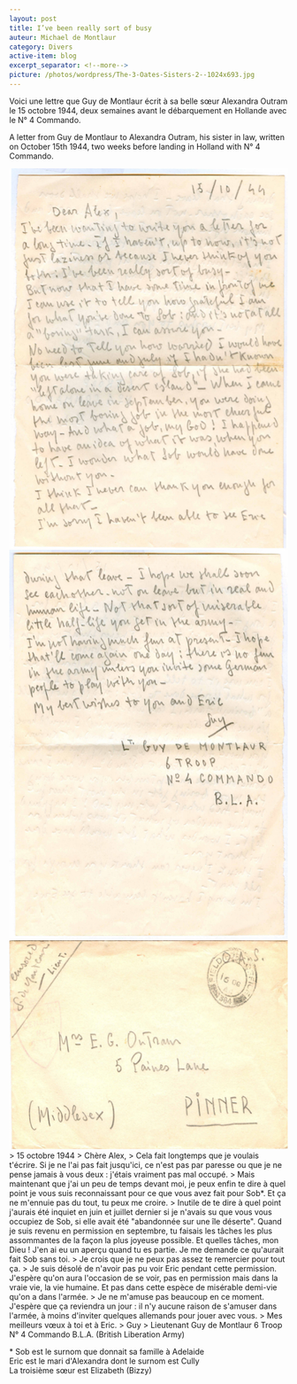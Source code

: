 ```yaml
---
layout: post
title: I’ve been really sort of busy
auteur: Michael de Montlaur
category: Divers
active-item: blog
excerpt_separator: <!--more-->
picture: /photos/wordpress/The-3-Oates-Sisters-2--1024x693.jpg
---
```


Voici une lettre que Guy de Montlaur écrit à sa belle sœur Alexandra Outram le 15 octobre 1944, deux semaines avant le débarquement en Hollande avec le N° 4 Commando.

A letter from Guy de Montlaur to Alexandra Outram, his sister in law, written on October 15th 1944, two weeks before landing in Holland with N° 4 Commando.

<!--more-->

<img class="aligncenter size-full wp-image-1511" src="/photos/wordpress/GdeM-44-10-2.jpg" alt="GdeM 44 10 2" width="573" height="686" />

<img class="aligncenter size-full wp-image-1512" src="/photos/wordpress/GdeM-44-10-3.jpg" alt="GdeM 44 10 3" width="573" height="702" />

<img class="aligncenter size-full wp-image-1513" src="/photos/wordpress/GdeM-44-10-1.jpg" alt="GdeM 44 10 1" width="588" height="377" />
>
15 octobre 1944
>
Chère Alex,
>
Cela fait longtemps que je voulais t'écrire. Si je ne l'ai pas fait jusqu'ici, ce n'est pas par paresse ou que je ne pense jamais à vous deux : j'étais vraiment pas mal occupé.
>
Mais maintenant que j'ai un peu de temps devant moi, je peux enfin te dire à quel point je vous suis reconnaissant pour ce que vous avez fait pour Sob*. Et ça ne m'ennuie pas du tout, tu peux me croire.
>
Inutile de te dire à quel point j'aurais été inquiet en juin et juillet dernier si je n'avais su que vous vous occupiez de Sob, si elle avait été "abandonnée sur une île déserte". Quand je suis revenu en permission en septembre, tu faisais les tâches les plus assommantes de la façon la plus joyeuse possible. Et quelles tâches, mon Dieu ! J'en ai eu un aperçu quand tu es partie. Je me demande ce qu'aurait fait Sob sans toi.
>
Je crois que je ne peux pas assez te remercier pour tout ça.
>
Je suis désolé de n'avoir pas pu voir Eric pendant cette permission. J'espère qu'on aura l'occasion de se voir, pas en permission mais dans la vraie vie, la vie humaine. Et pas dans cette espèce de misérable demi-vie qu'on a dans l'armée.
>
Je ne m'amuse pas beaucoup en ce moment. J'espère que ça reviendra un jour : il n'y aucune raison de s'amuser dans l'armée, à moins d'inviter quelques allemands pour jouer avec vous.
>
Mes meilleurs vœux à toi et à Eric.
>
Guy
>
Lieutenant Guy de Montlaur
6 Troop
N° 4 Commando
B.L.A. (British Liberation Army)

\* Sob est le surnom que donnait sa famille à Adelaide  
Eric est le mari d'Alexandra dont le surnom est Cully  
La troisième sœur est Elizabeth (Bizzy)
